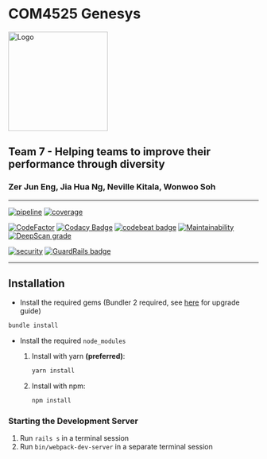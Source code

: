 # COM4525 Genesys

<img width="200" src="https://raw.githubusercontent.com/Juneezee/project/master/app/assets/images/logo/logo_horizontal.svg?sanitize=true" alt="Logo">

## Team 7 - Helping teams to improve their performance through diversity

### Zer Jun Eng, Jia Hua Ng, Neville Kitala, Wonwoo Soh

* * *

[![pipeline](https://git.shefcompsci.org.uk/com4525-2019-20/team07/project/badges/master/pipeline.svg)](https://git.shefcompsci.org.uk/com4525-2019-20/team07/project/pipelines)
[![coverage](https://git.shefcompsci.org.uk/com4525-2019-20/team07/project/badges/master/coverage.svg)](https://git.shefcompsci.org.uk/com4525-2019-20/team07/project/-/jobs)

[![CodeFactor](https://www.codefactor.io/repository/github/juneezee/project/badge)](https://www.codefactor.io/repository/github/juneezee/project/issues)
[![Codacy Badge](https://api.codacy.com/project/badge/Grade/d609b36fd4534ca48d8c86e762fa0d51)](https://www.codacy.com/manual/Juneezee/project?utm_source=github.com&utm_medium=referral&utm_content=Juneezee/project&utm_campaign=Badge_Grade)
[![codebeat badge](https://codebeat.co/badges/01195a38-ef45-42b3-a609-14d65e55a40c)](https://codebeat.co/projects/github-com-juneezee-project-master)
[![Maintainability](https://api.codeclimate.com/v1/badges/15caec6bd7c9484d2e75/maintainability)](https://codeclimate.com/github/Juneezee/project/issues)
[![DeepScan grade](https://deepscan.io/api/teams/5941/projects/8683/branches/108632/badge/grade.svg)](https://deepscan.io/dashboard#view=project&tid=5941&pid=8683&bid=108632)

[![security](https://hakiri.io/github/Juneezee/project/master.svg)](https://hakiri.io/github/Juneezee/project/master)
[![GuardRails badge](https://badges.guardrails.io/Juneezee/project.svg?token=0bd329499a2c2a192e32591c66cecebdd048f143cadbead5c2ade1248d7d8cee&provider=github)](https://dashboard.guardrails.io/default/gh/Juneezee/project)

* * *

## Installation

-   Install the required gems (Bundler 2 required, see
    [here](https://bundler.io/v2.0/guides/bundler_2_upgrade.html) for upgrade guide)

```bash
bundle install
```

-   Install the required `node_modules`

    1.  Install with yarn **(preferred)**:
        ```bash
        yarn install
        ```

    2.  Install with npm:
        ```bash
        npm install
        ```

### Starting the Development Server

1.  Run `rails s` in a terminal session
2.  Run `bin/webpack-dev-server` in a separate terminal session

